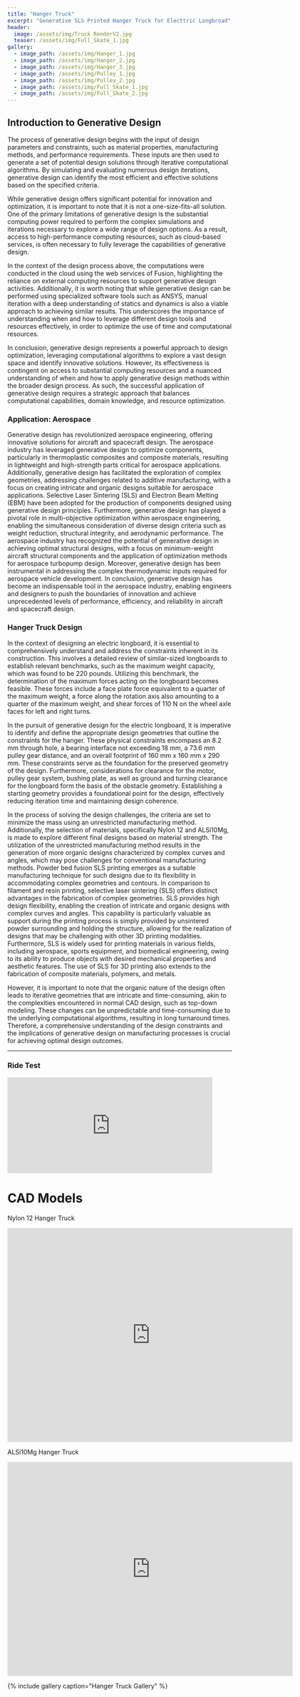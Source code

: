 ```yaml
---
title: "Hanger Truck"
excerpt: "Generative SLS Printed Hanger Truck for Electtric Longbroad"
header:
  image: /assets/img/Truck RenderV2.jpg
  teaser: /assets/img/Full_Skate_1.jpg
gallery:
  - image_path: /assets/img/Hanger_1.jpg
  - image_path: /assets/img/Hanger_2.jpg
  - image_path: /assets/img/Hanger_3.jpg
  - image_path: /assets/img/Pulley_1.jpg
  - image_path: /assets/img/Pulley_2.jpg
  - image_path: /assets/img/Full_Skate_1.jpg
  - image_path: /assets/img/Full_Skate_2.jpg 
---
```


## Introduction to Generative Design

The process of generative design begins with the input of design parameters and constraints, such as material properties, manufacturing methods, and performance requirements. These inputs are then used to generate a set of potential design solutions through iterative computational algorithms. By simulating and evaluating numerous design iterations, generative design can identify the most efficient and effective solutions based on the specified criteria.

While generative design offers significant potential for innovation and optimization, it is important to note that it is not a one-size-fits-all solution. One of the primary limitations of generative design is the substantial computing power required to perform the complex simulations and iterations necessary to explore a wide range of design options. As a result, access to high-performance computing resources, such as cloud-based services, is often necessary to fully leverage the capabilities of generative design.

In the context of the design process above, the computations were conducted in the cloud using the web services of Fusion, highlighting the reliance on external computing resources to support generative design activities. Additionally, it is worth noting that while generative design can be performed using specialized software tools such as ANSYS, manual iteration with a deep understanding of statics and dynamics is also a viable approach to achieving similar results. This underscores the importance of understanding when and how to leverage different design tools and resources effectively, in order to optimize the use of time and computational resources.

In conclusion, generative design represents a powerful approach to design optimization, leveraging computational algorithms to explore a vast design space and identify innovative solutions. However, its effectiveness is contingent on access to substantial computing resources and a nuanced understanding of when and how to apply generative design methods within the broader design process. As such, the successful application of generative design requires a strategic approach that balances computational capabilities, domain knowledge, and resource optimization.



### Application: Aerospace

Generative design has revolutionized aerospace engineering, offering innovative solutions for aircraft and spacecraft design. The aerospace industry has leveraged generative design to optimize components, particularly in thermoplastic composites and composite materials, resulting in lightweight and high-strength parts critical for aerospace applications. Additionally, generative design has facilitated the exploration of complex geometries, addressing challenges related to additive manufacturing, with a focus on creating intricate and organic designs suitable for aerospace applications. Selective Laser Sintering (SLS) and Electron Beam Melting (EBM) have been adopted for the production of components designed using generative design principles. Furthermore, generative design has played a pivotal role in multi-objective optimization within aerospace engineering, enabling the simultaneous consideration of diverse design criteria such as weight reduction, structural integrity, and aerodynamic performance. The aerospace industry has recognized the potential of generative design in achieving optimal structural designs, with a focus on minimum-weight aircraft structural components and the application of optimization methods for aerospace turbopump design. Moreover, generative design has been instrumental in addressing the complex thermodynamic inputs required for aerospace vehicle development. In conclusion, generative design has become an indispensable tool in the aerospace industry, enabling engineers and designers to push the boundaries of innovation and achieve unprecedented levels of performance, efficiency, and reliability in aircraft and spacecraft design.

### Hanger Truck Design

In the context of designing an electric longboard, it is essential to comprehensively understand and address the constraints inherent in its construction. This involves a detailed review of similar-sized longboards to establish relevant benchmarks, such as the maximum weight capacity, which was found to be 220 pounds. Utilizing this benchmark, the determination of the maximum forces acting on the longboard becomes feasible. These forces include a face plate force equivalent to a quarter of the maximum weight, a force along the rotation axis also amounting to a quarter of the maximum weight, and shear forces of 110 N on the wheel axle faces for left and right turns.

In the pursuit of generative design for the electric longboard, it is imperative to identify and define the appropriate design geometries that outline the constraints for the hanger. These physical constraints encompass an 8.2 mm through hole, a bearing interface not exceeding 18 mm, a 73.6 mm pulley gear distance, and an overall footprint of 160 mm x 160 mm x 290 mm. These constraints serve as the foundation for the preserved geometry of the design. Furthermore, considerations for clearance for the motor, pulley gear system, bushing plate, as well as ground and turning clearance for the longboard form the basis of the obstacle geometry. Establishing a starting geometry provides a foundational point for the design, effectively reducing iteration time and maintaining design coherence.

In the process of solving the design challenges, the criteria are set to minimize the mass using an unrestricted manufacturing method. Additionally, the selection of materials, specifically Nylon 12 and ALSi10Mg, is made to explore different final designs based on material strength. The utilization of the unrestricted manufacturing method results in the generation of more organic designs characterized by complex curves and angles, which may pose challenges for conventional manufacturing methods. Powder bed fusion SLS printing emerges as a suitable manufacturing technique for such designs due to its flexibility in accommodating complex geometries and contours. In comparison to filament and resin printing, selective laser sintering (SLS) offers distinct advantages in the fabrication of complex geometries. SLS provides high design flexibility, enabling the creation of intricate and organic designs with complex curves and angles. This capability is particularly valuable as support during the printing process is simply provided by unsintered powder surrounding and holding the structure, allowing for the realization of designs that may be challenging with other 3D printing modalities. Furthermore, SLS is widely used for printing materials in various fields, including aerospace, sports equipment, and biomedical engineering, owing to its ability to produce objects with desired mechanical properties and aesthetic features. The use of SLS for 3D printing also extends to the fabrication of composite materials, polymers, and metals.

However, it is important to note that the organic nature of the design often leads to iterative geometries that are intricate and time-consuming, akin to the complexities encountered in normal CAD design, such as top-down modeling. These changes can be unpredictable and time-consuming due to the underlying computational algorithms, resulting in long turnaround times. Therefore, a comprehensive understanding of the design constraints and the implications of generative design on manufacturing processes is crucial for achieving optimal design outcomes.


---

### Ride Test

<iframe width="460" height="215" src="https://drive.google.com/file/d/1eh_GeUNfMzudUYmtZ_w1nqNFLANqmRYJ/view?usp=sharing" frameborder="0" allowfullscreen></iframe>

# CAD Models

Nylon 12 Hanger Truck
<iframe src="https://vanderbilt643.autodesk360.com/shares/public/SH512d4QTec90decfa6ebf364e5b8d991a9c?mode=embed" width="640" height="480" allowfullscreen="true" webkitallowfullscreen="true" mozallowfullscreen="true"  frameborder="0"></iframe>

ALSi10Mg Hanger Truck
<iframe src="https://vanderbilt643.autodesk360.com/shares/public/SH512d4QTec90decfa6e630635d3f4952234?mode=embed" width="640" height="480" allowfullscreen="true" webkitallowfullscreen="true" mozallowfullscreen="true"  frameborder="0"></iframe>

{% include gallery caption="Hanger Truck Gallery" %}
